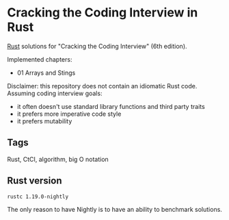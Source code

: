 # Cracking the Coding Interview in Rust

[Rust](https://www.rust-lang.org/en-US/) solutions for "Cracking the Coding Interview" (6th edition).

Implemented chapters:
* 01 Arrays and Stings

Disclaimer: this repository does not contain an idiomatic Rust code. Assuming coding interview goals:
* it often doesn't use standard library functions and third party traits
* it prefers more imperative code style
* it prefers mutability

## Tags

Rust, CtCI, algorithm, big O notation

## Rust version

`rustc 1.19.0-nightly`

The only reason to have Nightly is to have an ability to benchmark solutions.
